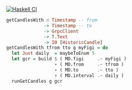 [![Haskell CI](https://github.com/Miezhiko/Rekishi/actions/workflows/haskell.yml/badge.svg)](https://github.com/Miezhiko/Rekishi/actions/workflows/haskell.yml)

```haskell
getCandlesWith ∷ Timestamp -- from
              -> Timestamp -- to
              -> GrpcClient
              -> T.Text 
              -> IO [HistoricCandle]
getCandlesWith tfrom tto g myFigi = do
  let Just daily  = maybeToEnum 5
  let gcr = build $ ( MD.figi     .~ myFigi )
                  ∘ ( MD.from     .~ tfrom )
                  ∘ ( MD.to       .~ tto )
                  ∘ ( MD.interval .~ daily )
  runGetCandles g gcr
```
